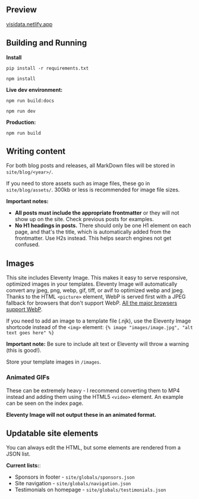 ## Preview

[visidata.netlify.app](https://visidata.netlify.app)

## Building and Running 

**Install**

`pip install -r requirements.txt`

`npm install`

**Live dev environment:**

`npm run build:docs`

`npm run dev`

**Production:**

`npm run build`

## Writing content

For both blog posts and releases, all MarkDown files will be stored in `site/blog/<year>/`.

If you need to store assets such as image files, these go in `site/blog/assets/`.
300kb or less is recommended for image file sizes. 

**Important notes:**

* **All posts must include the appropriate frontmatter** or they will not show up on the site. Check previous posts for examples.
* **No H1 headings in posts.** There should only be one H1 element on each page, and that's the title, which is automatically added from the frontmatter. Use H2s instead. This helps search engines not get confused.

## Images

This site includes Eleventy Image. This makes it easy to serve responsive, optimized images in your templates.
Eleventy Image will automatically convert any jpeg, png, webp, gif, tiff, or avif to optimized webp and jpeg. Thanks to the HTML `<picture>` element, WebP is served first with a JPEG fallback for browsers that don't support WebP. [All the major browsers support WebP](https://caniuse.com/?search=webp). 

If you need to add an image to a template file (.njk), use the Eleventy Image shortcode instead of the `<img>` element:
`{% image "images/image.jpg", "alt text goes here" %}`

**Important note:** Be sure to include alt text or Eleventy will throw a warning (this is good!).

Store your template images in `/images`.

### Animated GIFs
These can be extremely heavy - I recommend converting them to MP4 instead and adding them using the HTML5 `<video>` element. An example can be seen on the index page.

**Eleventy Image will not output these in an animated format.**

## Updatable site elements

You can always edit the HTML, but some elements are rendered from a JSON list.

**Current lists:**:

* Sponsors in footer - `site/globals/sponsors.json`
* Site navigation - `site/globals/navigation.json`
* Testimonials on homepage - `site/globals/testimonials.json`
